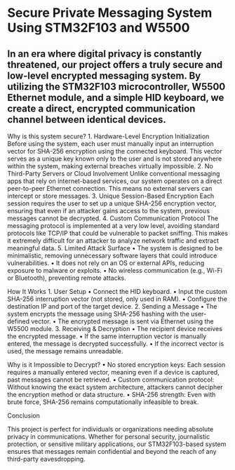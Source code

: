 # Secure Private Messaging System Using STM32F103 and W5500

## In an era where digital privacy is constantly threatened, our project offers a truly secure and low-level encrypted messaging system. By utilizing the STM32F103 microcontroller, W5500 Ethernet module, and a simple HID keyboard, we create a direct, encrypted communication channel between identical devices.

Why is this system secure?
	1.	Hardware-Level Encryption Initialization
Before using the system, each user must manually input an interruption vector for SHA-256 encryption using the connected keyboard. This vector serves as a unique key known only to the user and is not stored anywhere within the system, making external breaches virtually impossible.
	2.	No Third-Party Servers or Cloud Involvement
Unlike conventional messaging apps that rely on internet-based services, our system operates on a direct peer-to-peer Ethernet connection. This means no external servers can intercept or store messages.
	3.	Unique Session-Based Encryption
Each session requires the user to set up a unique SHA-256 encryption vector, ensuring that even if an attacker gains access to the system, previous messages cannot be decrypted.
	4.	Custom Communication Protocol
The messaging protocol is implemented at a very low level, avoiding standard protocols like TCP/IP that could be vulnerable to packet sniffing. This makes it extremely difficult for an attacker to analyze network traffic and extract meaningful data.
	5.	Limited Attack Surface
	•	The system is designed to be minimalistic, removing unnecessary software layers that could introduce vulnerabilities.
	•	It does not rely on an OS or external APIs, reducing exposure to malware or exploits.
	•	No wireless communication (e.g., Wi-Fi or Bluetooth), preventing remote attacks.

How It Works
	1.	User Setup
	•	Connect the HID keyboard.
	•	Input the custom SHA-256 interruption vector (not stored, only used in RAM).
	•	Configure the destination IP and port of the target device.
	2.	Sending a Message
	•	The system encrypts the message using SHA-256 hashing with the user-defined vector.
	•	The encrypted message is sent via Ethernet using the W5500 module.
	3.	Receiving & Decryption
	•	The recipient device receives the encrypted message.
	•	If the same interruption vector is manually entered, the message is decrypted successfully.
	•	If the incorrect vector is used, the message remains unreadable.

Why is it Impossible to Decrypt?
	•	No stored encryption keys: Each session requires a manually entered vector, meaning even if a device is captured, past messages cannot be retrieved.
	•	Custom communication protocol: Without knowing the exact system architecture, attackers cannot decipher the encryption method or data structure.
	•	SHA-256 strength: Even with brute force, SHA-256 remains computationally infeasible to break.

Conclusion

This project is perfect for individuals or organizations needing absolute privacy in communications. Whether for personal security, journalistic protection, or sensitive military applications, our STM32F103-based system ensures that messages remain confidential and beyond the reach of any third-party eavesdropping.
